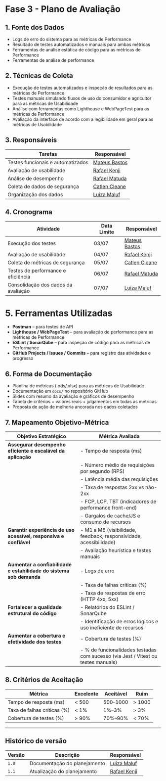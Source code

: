 # __Fase 3 - Plano de Avaliação__

## 1. Fonte dos Dados

- Logs de erro do sistema para as métricas de Performance
- Resultado de testes automatizados e manuais para ambas métricas
- Ferramentas de análise estática de código para as métricas de Performance
- Ferramentas de análise de performance

## 2. Técnicas de Coleta

- Execução de testes automatizados e inspeção de resultados para as métricas de Performance
- Testes manuais simulando fluxos de uso do consumidor e agricultor para as métricas de Usabilidade
- Análise com ferramentas como Lighthouse e WebPageTest para as métricas de Performance
- Avaliação da interface de acordo com a legibilidade em geral para as métricas de Usabilidade

## 3. Responsáveis

| Tarefas | Responsável | 
| ------- | ----------- |
| Testes funcionais e automatizados | [Mateus Bastos](https://github.com/MateuSansete) |
| Avaliação de usabilidade | [Rafael Kenji](https://github.com/rafa-kenji) | 
| Análise de desempenho            | [Rafael Matuda](https://github.com/rmatuda)  |
| Coleta de dados de segurança     | [Catlen Cleane](https://github.com/catlenc) |
| Organização dos dados            | [Luiza Maluf](https://github.com/LuizaMaluf)  |

## 4. Cronograma

| Atividade                            | Data Limite | Responsável       |
|--------------------------------------|-------------|-------------------|
| Execução dos testes                  | 03/07       | [Mateus Bastos](https://github.com/MateuSansete)   |
| Avaliação de usabilidade             | 04/07       | [Rafael Kenji](https://github.com/rafa-kenji)    |
| Coleta de métricas de segurança      | 05/07       | [Catlen Cleane](https://github.com/catlenc)   |
| Testes de performance e eficiência   | 06/07       | [Rafael Matuda](https://github.com/rmatuda)   |
| Consolidação dos dados da avaliação  | 07/07       | [Luiza Maluf](https://github.com/LuizaMaluf)     |

# 5. Ferramentas Utilizadas

- **Postman** – para testes de API
- **Lighthouse / WebPageTest** – para avaliação de performance para as métricas de Performance
- **ESLint / SonarQube** – para inspeção de código para as métricas de Performance
- **GitHub Projects / Issues / Commits** – para registro das atividades e progresso

## 6. Forma de Documentação

- Planilha de métricas (.ods/.xlsx) para as métricas de Usabilidade
- Documentação em `docs/` no repositório GitHub
- Slides com resumo da avaliação e gráficos de desempenho
- Tabela de critérios + valores reais + julgamentos em todas as métricas
- Proposta de ação de melhoria ancorada nos dados coletados

## 7. Mapeamento Objetivo-Métrica

| Objetivo Estratégico                                      | Métrica Avaliada                                                                 |
|----------------------------------------------------------------------|----------------------------------------------------------------------------------|
| **Assegurar desempenho eficiente e escalável da aplicação**          | - Tempo de resposta (ms)                                                         |
|                                                                      | - Número médio de requisições por segundo (RPS)                                  |
|                                                                      | - Latência média das requisições                                                 |
|                                                                      | - Taxa de respostas 2xx vs não-2xx                                               |
|                                                                      | - FCP, LCP, TBT (indicadores de performance front-end)                           |
|                                                                      | - Gargalos de cache/JS e consumo de recursos                                     |
| **Garantir experiência de uso acessível, responsiva e confiável**   | - M1 a M6 (visibilidade, feedback, responsividade, acessibilidade)               |
|                                                                      | - Avaliação heurística e testes manuais                                          |
| **Aumentar a confiabilidade e estabilidade do sistema sob demanda** | - Logs de erro                                                                    |
|                                                                      | - Taxa de falhas críticas (%)                                                    |
|                                                                      | - Taxa de respostas de erro (HTTP 4xx, 5xx)                                      |
| **Fortalecer a qualidade estrutural do código**                      | - Relatórios do ESLint / SonarQube                                               |
|                                                                      | - Identificação de erros lógicos e uso ineficiente de recursos                   |
| **Aumentar a cobertura e efetividade dos testes**                    | - Cobertura de testes (%)                                                        |
|                                                                      | - % de funcionalidades testadas com sucesso (via Jest / Vitest ou testes manuais)|



## 8. Critérios de Aceitação

| Métrica                           | Excelente | Aceitável | Ruim     |
|----------------------------------|-----------|-----------|----------|
| Tempo de resposta (ms)           | < 500     | 500–1000  | > 1000   |
| Taxa de falhas críticas (%)      | < 1%      | 1%–3%     | > 3%     |
| Cobertura de testes (%)          | > 90%     | 70%–90%   | < 70%    |

---
## Histórico de versão

| Versão | Descrição | Responsável |
|--------|-----------|-------------|
| `1.0`  | Documentação do planejamento | [Luiza Maluf](https://github.com/LuizaMaluf) | [Mateus Bastos](https://github.com/MateuSansete)|
| `1.1`  | Atualização do planejamento | [Rafael Kenji](https://github.com/rafa-kenji) | [Mateus Bastos](https://github.com/MateuSansete)|
